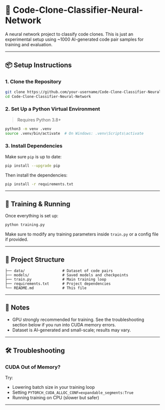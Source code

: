 # 🧠 Code-Clone-Classifier-Neural-Network

A neural network project to classify code clones. This is just an experimental setup using ~1000 AI-generated code pair samples for training and evaluation.

---

## 📦 Setup Instructions

### 1. Clone the Repository

```bash
git clone https://github.com/your-username/Code-Clone-Classifier-Neural-Network.git
cd Code-Clone-Classifier-Neural-Network
```

### 2. Set Up a Python Virtual Environment

> Requires Python 3.8+

```bash
python3 -m venv .venv
source .venv/bin/activate  # On Windows: .venv\Scripts\activate
```

### 3. Install Dependencies

Make sure `pip` is up to date:

```bash
pip install --upgrade pip
```

Then install the dependencies:

```bash
pip install -r requirements.txt
```

---

## 🧪 Training & Running

Once everything is set up:

```bash
python training.py
```

Make sure to modify any training parameters inside `train.py` or a config file if provided.

---

## 📁 Project Structure

```
├── data/                 # Dataset of code pairs
├── models/               # Saved models and checkpoints
├── train.py              # Main training loop
├── requirements.txt      # Project dependencies
└── README.md             # This file
```

---

## 📌 Notes

- GPU strongly recommended for training. See the troubleshooting section below if you run into CUDA memory errors.
- Dataset is AI-generated and small-scale; results may vary.

---

## 🛠️ Troubleshooting

### CUDA Out of Memory?

Try:
- Lowering batch size in your training loop
- Setting `PYTORCH_CUDA_ALLOC_CONF=expandable_segments:True`
- Running training on CPU (slower but safer)

---
